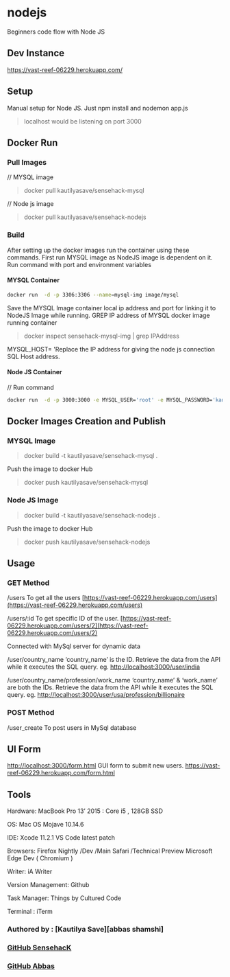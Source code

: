 # nodejs

Beginners code flow with Node JS

## Dev Instance

https://vast-reef-06229.herokuapp.com/

## Setup

Manual setup for Node JS.
Just npm install and nodemon app.js

> localhost would be listening on port 3000

## Docker Run

### Pull Images

// MYSQL image

> docker pull kautilyasave/sensehack-mysql

// Node js image

> docker pull kautilyasave/sensehack-nodejs

### Build

After setting up the docker images run the container using these commands.
First run MYSQL image as NodeJS image is dependent on it.
Run command with port and environment variables

#### MYSQL Container

```bash
docker run  -d -p 3306:3306 --name=mysql-img image/mysql
```

Save the MYSQL Image container local ip address and port for linking it to NodeJS Image while running.
GREP IP address of MYSQL docker image running container

> docker inspect sensehack-mysql-img | grep IPAddress

MYSQL_HOST= 'Replace the IP address for giving the node js connection SQL Host address.

#### Node JS Container

// Run command

```bash
docker run  -d -p 3000:3000 -e MYSQL_USER='root' -e MYSQL_PASSWORD='kautilya'  -e MYSQL_DATABASE='node_js' -e MYSQL_HOST='172.17.0.2' --link mysql-img:db --name=nodejs-img image/nodejs
```

## Docker Images Creation and Publish

### MYSQL Image

> docker build -t kautilyasave/sensehack-mysql .

Push the image to docker Hub

> docker push kautilyasave/sensehack-mysql

### Node JS Image

> docker build -t kautilyasave/sensehack-nodejs .

Push the image to docker Hub

> docker push kautilyasave/sensehack-nodejs

## Usage

### GET Method

/users
To get all the users
[https://vast-reef-06229.herokuapp.com/users](https://vast-reef-06229.herokuapp.com/users)

/users/:id
To get specific ID of the user.
[https://vast-reef-06229.herokuapp.com/users/2](https://vast-reef-06229.herokuapp.com/users/2)

Connected with MySql server for dynamic data

/user/country_name
‘country_name’ is the ID. Retrieve the data from the API while it executes the SQL query.
eg. [http://localhost:3000/user/india](http://localhost:3000/user/india)

/user/country_name/profession/work_name
‘country_name’ & ‘work_name’ are both the IDs. Retrieve the data from the API while it executes the SQL query.
eg. [http://localhost:3000/user/usa/profession/billionaire](http://localhost:3000/user/usa/profession/billionaire)

### POST Method

/user_create
To post users in MySql database

## UI Form

[http://localhost:3000/form.html](http://localhost:3000/form.html)
GUI form to submit new users.
https://vast-reef-06229.herokuapp.com/form.html

## Tools

Hardware: MacBook Pro 13’ 2015 : Core i5 , 128GB SSD

OS: Mac OS Mojave 10.14.6

IDE: Xcode 11.2.1
VS Code latest patch

Browsers: Firefox Nightly /Dev /Main
Safari /Technical Preview
Microsoft Edge Dev ( Chromium )

Writer: iA Writer

Version Management: Github

Task Manager: Things by Cultured Code

Terminal : iTerm

### Authored by : [Kautilya Save][abbas shamshi]

### [GitHub SensehacK](https://github.com/SensehacK)

### [GitHub Abbas](https://github.com/Abbas-shamshi)
